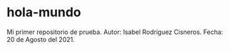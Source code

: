 # hola-mundo
Mi primer repositorio de prueba.
Autor: Isabel Rodriguez Cisneros.
Fecha: 20 de Agosto del 2021.
